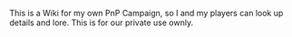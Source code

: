 This is a Wiki for my own PnP Campaign, so I and my players can look up details and lore. This is for our private use ownly.
